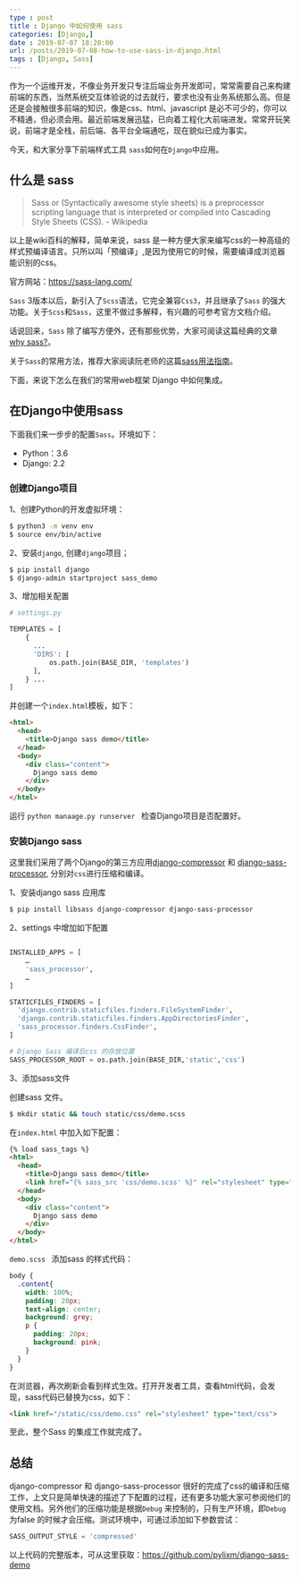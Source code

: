 ```yaml
---
type : post
title : Django 中如何使用 sass
categories: [Django,] 
date : 2019-07-07 18:20:00
url: /posts/2019-07-08-how-to-use-sass-in-django.html 
tags : [Django, Sass]
---
```


作为一个运维开发，不像业务开发只专注后端业务开发即可，常常需要自己来构建前端的东西，当然系统交互体验说的过去就行，要求也没有业务系统那么高。但是还是会接触很多前端的知识，像是css、html、javascript 是必不可少的，你可以不精通，但必须会用。最近前端发展迅猛，已向着工程化大前端进发。常常开玩笑说，前端才是全栈，前后端、各平台全端通吃，现在貌似已成为事实。

今天，和大家分享下前端样式工具 `sass`如何在`Django`中应用。

## 什么是 sass 

> Sass or (Syntactically awesome style sheets) is a preprocessor scripting language that is interpreted or compiled into Cascading Style Sheets (CSS). - Wikipedia

以上是wiki百科的解释，简单来说，sass 是一种方便大家来编写css的一种高级的样式预编译语言。只所以叫「预编译」,是因为使用它的时候，需要编译成浏览器能识别的css。

官方网站：https://sass-lang.com/

`Sass` 3版本以后，新引入了`Scss`语法，它完全兼容`Css3`，并且继承了`Sass` 的强大功能。关于`Scss`和`Sass`，这里不做过多解释，有兴趣的可参考官方文档介绍。

话说回来，`Sass` 除了编写方便外，还有那些优势，大家可阅读这篇经典的文章[why sass?](https://alistapart.com/article/why-sass/#section1)。

关于`Sass`的常用方法，推荐大家阅读阮老师的这篇[sass用法指南](http://www.ruanyifeng.com/blog/2012/06/sass.html)。

下面，来说下怎么在我们的常用web框架 Django 中如何集成。

## 在Django中使用sass 

下面我们来一步步的配置`Sass`。环境如下：

- Python：3.6 
- Django: 2.2 

### 创建Django项目

1、创建Python的开发虚拟环境：

```bash
$ python3 -m venv env
$ source env/bin/active 
```

2、安装`django`, 创建`django`项目；

```bash
$ pip install django
$ django-admin startproject sass_demo
```

3、增加相关配置

```python
# settings.py 

TEMPLATES = [
    {
      ...
      'DIRS': [
          os.path.join(BASE_DIR, 'templates')
      ],
    } ... 
]
```

并创建一个`index.html`模板，如下：

```html
<html>
  <head>
    <title>Django sass demo</title>
  </head>
  <body>
    <div class="content">
      Django sass demo 
    </div>
  </body>
</html>
```

运行 `python manaage.py runserver ` 检查Django项目是否配置好。

### 安装Django sass 

这里我们采用了两个Django的第三方应用[django-compressor](https://github.com/django-compressor/django-compressor) 和 [django-sass-processor](https://github.com/jrief/django-sass-processor), 分别对`css`进行压缩和编译。

1、安装django sass 应用库

```bash 
$ pip install libsass django-compressor django-sass-processor
```

2、settings 中增加如下配置

```python

INSTALLED_APPS = [
    …
    'sass_processor',
    …
]

STATICFILES_FINDERS = [
  'django.contrib.staticfiles.finders.FileSystemFinder',
  'django.contrib.staticfiles.finders.AppDirectoriesFinder',
  'sass_processor.finders.CssFinder',
]

# Django Sass 编译后css 的存放位置
SASS_PROCESSOR_ROOT = os.path.join(BASE_DIR,'static','css')

```

3、添加sass文件

创建sass 文件。

```bash
$ mkdir static && touch static/css/demo.scss
```

在`index.html` 中加入如下配置：

```html
{% load sass_tags %}
<html>
  <head>
    <title>Django sass demo</title>
    <link href="{% sass_src 'css/demo.scss' %}" rel="stylesheet" type="text/css" />
  </head>
  <body>
    <div class="content">
      Django sass demo 
    </div>
  </body>
</html>
```

`demo.scss ` 添加sass 的样式代码：

```scss
body {
  .content{
    width: 100%;
    padding: 20px;
    text-align: center;
    background: grey;
    p {
      padding: 20px;
      background: pink;
    }
  }
}
```

在浏览器，再次刷新会看到样式生效。打开开发者工具，查看html代码，会发现，sass代码已替换为css，如下：

```html
<link href="/static/css/demo.css" rel="stylesheet" type="text/css">
```

至此，整个Sass 的集成工作就完成了。

## 总结

django-compressor 和 django-sass-processor 很好的完成了css的编译和压缩工作，上文只是简单快速的描述了下配置的过程，还有更多功能大家可参阅他们的使用文档。另外他们的压缩功能是根据`Debug` 来控制的，只有生产环境，即`Debug`为false 的时候才会压缩。测试环境中，可通过添加如下参数尝试：

```python
SASS_OUTPUT_STYLE = 'compressed'
```

以上代码的完整版本，可从这里获取：https://github.com/pylixm/django-sass-demo
